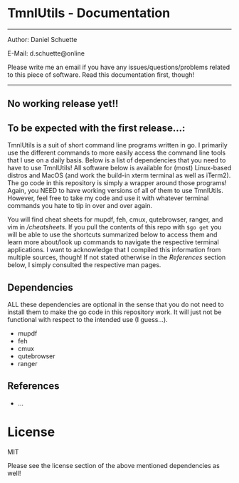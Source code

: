 # TmnlUtils - Documentation
---

Author: Daniel Schuette

E-Mail: d.schuette@online

Please write me an email if you have any issues/questions/problems related to this piece of software. Read this documentation first, though!

---

## No working release yet!!

## To be expected with the first release...:

TmnlUtils is a suit of short command line programs written in go. I primarily use the different commands to more easily access the command line tools that I use on a daily basis. Below is a list of dependencies that you need to have to use TmnlUtils! All software below is available for (most) Linux-based distros and MacOS (and work the build-in xterm terminal as well as iTerm2). The go code in this repository is simply a wrapper around those programs! Again, you NEED to have working versions of all of them to use TmnlUtils. However, feel free to take my code and use it with whatever terminal commands you hate to tip in over and over again. 

You will find cheat sheets for mupdf, feh, cmux, qutebrowser, ranger, and vim in */cheatsheets*. If you pull the contents of this repo with `$go get` you will be able to use the shortcuts summarized below to access them and learn more about/look up commands to navigate the respective terminal applications. I want to acknowledge that I compiled this information from multiple sources, though! If not stated otherwise in the *References* section below, I simply consulted the respective man pages. 


## Dependencies

ALL these dependencies are optional in the sense that you do not need to install them to make the go code in this repository work. It will just not be functional with respect to the intended use (I guess...).
- mupdf
- feh
- cmux
- qutebrowser
- ranger

## References
- ...

# License
MIT 

Please see the license section of the above mentioned dependencies as well!


